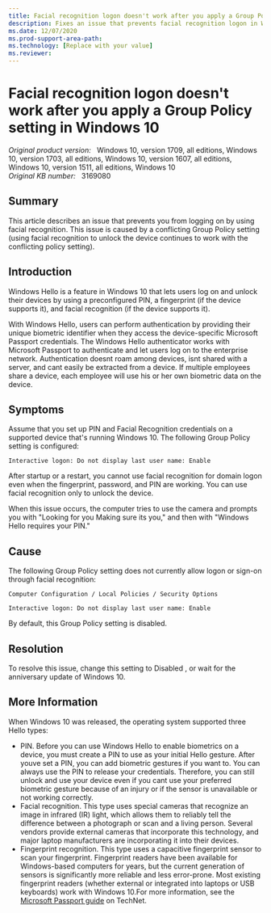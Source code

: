 ```yaml
---
title: Facial recognition logon doesn't work after you apply a Group Policy setting in Windows 10
description: Fixes an issue that prevents facial recognition logon in Windows 10.
ms.date: 12/07/2020
ms.prod-support-area-path: 
ms.technology: [Replace with your value]
ms.reviewer: 
---
```

# Facial recognition logon doesn't work after you apply a Group Policy setting in Windows 10

_Original product version:_ &nbsp; Windows 10, version 1709, all editions, Windows 10, version 1703, all editions, Windows 10, version 1607, all editions, Windows 10, version 1511, all editions, Windows 10  
_Original KB number:_ &nbsp; 3169080

## Summary

This article describes an issue that prevents you from logging on by using facial recognition. This issue is caused by a conflicting Group Policy setting (using facial recognition to unlock the device continues to work with the conflicting policy setting). 

## Introduction

Windows Hello is a feature in Windows 10 that lets users log on and unlock their devices by using a preconfigured PIN, a fingerprint (if the device supports it), and facial recognition (if the device supports it). 

With Windows Hello, users can perform authentication by providing their unique biometric identifier when they access the device-specific Microsoft Passport credentials. The Windows Hello authenticator works with Microsoft Passport to authenticate and let users log on to the enterprise network. Authentication doesnt roam among devices, isnt shared with a server, and cant easily be extracted from a device. If multiple employees share a device, each employee will use his or her own biometric data on the device.

## Symptoms

Assume that you set up PIN and Facial Recognition credentials on a supported device that's running Windows 10. The following Group Policy setting is configured:
```
Interactive logon: Do not display last user name: Enable
```

After startup or a restart, you cannot use facial recognition for domain logon even when the fingerprint, password, and PIN are working. You can use facial recognition only to unlock the device.

When this issue occurs, the computer tries to use the camera and prompts you with "Looking for you Making sure its you," and then with "Windows Hello requires your PIN."

## Cause

The following Group Policy setting does not currently allow logon or sign-on through facial recognition:
```
Computer Configuration / Local Policies / Security Options
```

```
Interactive logon: Do not display last user name: Enable
```

By default, this Group Policy setting is disabled.

## Resolution

To resolve this issue, change this setting to Disabled , or wait for the anniversary update of Windows 10.

## More Information

When Windows 10 was released, the operating system supported three Hello types:
- PIN. Before you can use Windows Hello to enable biometrics on a device, you must create a PIN to use as your initial Hello gesture. After youve set a PIN, you can add biometric gestures if you want to. You can always use the PIN to release your credentials. Therefore, you can still unlock and use your device even if you cant use your preferred biometric gesture because of an injury or if the sensor is unavailable or not working correctly.
- Facial recognition. This type uses special cameras that recognize an image in infrared (IR) light, which allows them to reliably tell the difference between a photograph or scan and a living person. Several vendors provide external cameras that incorporate this technology, and major laptop manufacturers are incorporating it into their devices.
- Fingerprint recognition. This type uses a capacitive fingerprint sensor to scan your fingerprint. Fingerprint readers have been available for Windows-based computers for years, but the current generation of sensors is significantly more reliable and less error-prone. Most existing fingerprint readers (whether external or integrated into laptops or USB keyboards) work with Windows 10.For more information, see the [Microsoft Passport guide](https://technet.microsoft.com/itpro/windows/keep-secure/microsoft-passport-guide) on TechNet.

